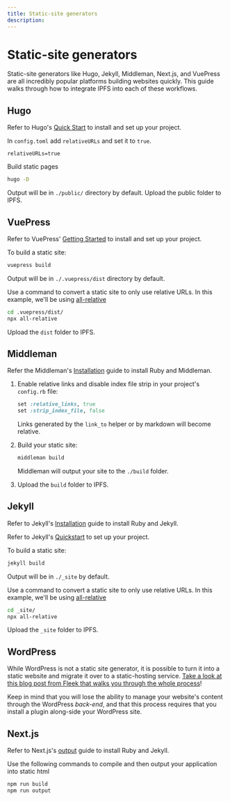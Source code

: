 ```yaml
---
title: Static-site generators
description:
---
```


# Static-site generators

Static-site generators like Hugo, Jekyll, Middleman, Next.js, and VuePress are all incredibly popular platforms building websites quickly. This guide walks through how to integrate IPFS into each of these workflows.

## Hugo

Refer to Hugo's [Quick Start](https://gohugo.io/getting-started/quick-start/) to install and set up your project.

In `config.toml` add `relativeURLs` and set it to `true`.

```
relativeURLs=true
```

Build static pages

```bash
hugo -D
```

Output will be in `./public/` directory by default. Upload the public folder to IPFS.

## VuePress

Refer to VuePress' [Getting Started](https://vuepress.vuejs.org/guide/) to install and set up your project.

To build a static site:

```bash
vuepress build
```

Output will be in `./.vuepress/dist` directory by default.

Use a command to convert a static site to only use relative URLs. In this example, we'll be using [all-relative](https://www.npmjs.com/package/all-relative)

```bash
cd .vuepress/dist/
npx all-relative
```

Upload the `dist` folder to IPFS.

## Middleman

Refer the Middleman's [Installation](https://middlemanapp.com/basics/install/) guide to install Ruby and Middleman.

1. Enable relative links and disable index file strip in your project's `config.rb` file:

    ```ruby
    set :relative_links, true
    set :strip_index_file, false
    ```

    Links generated by the `link_to` helper or by markdown will become relative.

1. Build your static site:

    ```bash
    middleman build
    ```

    Middleman will output your site to the `./build` folder.

1. Upload the `build` folder to IPFS.

## Jekyll

Refer to Jekyll's [Installation](https://jekyllrb.com/docs/installation/) guide to install Ruby and Jekyll.

Refer to Jekyll's [Quickstart](https://jekyllrb.com/docs/) to set up your project.

To build a static site:

```bash
jekyll build
```

Output will be in `./_site` by default.

Use a command to convert a static site to only use relative URLs. In this example, we'll be using [all-relative](https://www.npmjs.com/package/all-relative)

```bash
cd _site/
npx all-relative
```

Upload the `_site` folder to IPFS.

## WordPress

While WordPress is not a static site generator, it is possible to turn it into a static website and migrate it over to a static-hosting service. [Take a look at this blog post from Fleek that walks you through the whole process](https://blog.fleek.co/posts/wordpress+fleek)!

Keep in mind that you will lose the ability to manage your website's content through the WordPress _back-end_, and that this process requires that you install a plugin along-side your WordPress site.

## Next.js

Refer to Next.js's [output](https://nextjs.org/docs/app/api-reference/next-config-js/output) guide to install Ruby and Jekyll.

Use the following commands to compile and then output your application into static html
```bash
npm run build
npm run output
```
